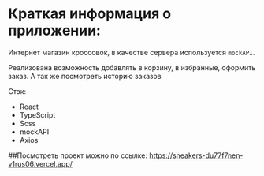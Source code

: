 # Краткая информация о приложении:

Интернет магазин кроссовок, в качестве сервера используется `mockAPI`.

Реализована возможность добавлять в корзину, в избранные, оформить заказ. А так же посмотреть историю заказов

Стэк:
- React
- TypeScript
- Scss
- mockAPI
- Axios

##Посмотреть проект можно по ссылке:
https://sneakers-du77f7nen-v1rus06.vercel.app/
